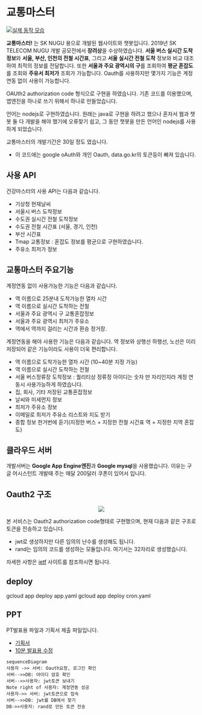 # 교통마스터

[![실제 동작 모습](http://img.youtube.com/vi/QbNX1fEwERc/0.jpg)](https://www.youtube.com/watch?v=QbNX1fEwERc)

**교통마스터!** 는 SK NUGU 용으로 개발된 웹사이트와 챗봇입니다. 2019년 SK TELECOM NUGU 개발 공모전에서 **장려상**을 수상하였습니다.
**서울 버스 실시간 도착 정보**와 **서울, 부산, 인천의 전철 시간표**, 그리고 **서울 실시간 전철 도착** 정보와 비교 대조하여 최적의 정보를 전달합니다. 또한 **서울과 주요 광역시의 구**를 조회하여  **평균 혼잡도**를 조회와 **주유서 최저가** 조회가 가능합니다. Oauth를 사용하지만 몇가지 기능은 계정연동 없이 사용이 가능합니다.

OAUth2 authorization code 형식으로 구현을 하였습니다.  기존 코드를 이용했으며, 앱엔진을 하나로 쓰기 위해서 하나로 만들었습니다.

언어는 nodejs로 구현하였습니다. 원래는 java로 구현을 하려고 했으나 혼자서 웹과 챗봇 둘 다 개발을 해야 했기에 오류찾기 쉽고, 그 동안 챗봇을 만든 언어인 nodejs를 사용하게 되었습니다.

교통마스터의 개발기간은 30일 정도 였습니다.

* 이 코드에는 google oAuth와 개인 Oauth, data.go.kr의 토큰등이 빠져 있습니다.

## 사용 API

건강마스터의 사용 API는 다음과 같습니다.

* 기상청 현재날씨
* 서울시 버스 도착정보
* 수도권 실시간 전철 도착정보
* 수도권 전철 시간표 (서울, 경기, 인천)
* 부산 시간표
* Tmap 교통정보 : 혼잡도 정보를 평균으로 구현하였습니다.
* 주유소 최저가 정보

## 교통마스터 주요기능 ##

계정연동 없이 사용가능한 기능은 다음과 같습니다.

* 역 이름으로 25분내 도착가능한 열차 시간
* 역 이름으로 실시간 도착하는 전철
* 서울과 주요 광역시 구 교통혼잡정보
* 서울과 주요 광역시 최저가 주유소
* 역에서 역까지 걸리는 시간과 환승 정거장.

계정연동을 해야 사용한 기능은 다음과 같습니다. 역 정보와 상행선 하행선, 노선은 미리 저장되어 같은 기능이라도 사용이 더욱 편리합니다.

* 역 이름으로 도착가능한 열차 시간 (10~40분 지정 가능)
* 역 이름으로 실시간 도착하는 전철
* 서울 버스정류장 도착정보 : 퀄리티상 정류정 아이디는 숫자 만 자리인지라 계정 연동시 사용가능하게 하였습니다.
* 집, 회사, 기타 저장된 교통혼잡정보
* 날씨와 미세먼지 정보
* 최저가 주유소 정보
* 이메일로 최저가 주유소 리스트와 지도 받기
* 종합 정보 한거번에 듣기(지정한 버스 + 지정한 전철 시간표 역 + 지정한 지역 혼잡도)


## 클라우드 서버

개발서버는 **Google App Engine엔진**과 **Google mysql**을 사용했습니다. 이유는 구글 어시스턴트 개발때 주는 매달 200달러 쿠폰이 있어서 입니다.

## Oauth2 구조

<p align="center">
<img src="./pds/logic_img_commutemaster.png?raw=true"/>
</p>

본 서비스는  Oauth2 authorization code형태로 구현했으며, 현재 다음과 같은 구조로 토큰을 전송하고 있습니다.

* jwt로 생성하지만 다른 임의의 난수를 생성해도 됩니다.
* rand는 임의의 코드를 생성하는 모듈입니다. 여기서는 32자리로 생성했습니다.

자세한 사항은 [ietf](https://tools.ietf.org/html/rfc6749#section-4.1.1) 사이트를 참조하시면 됩니다.

## deploy

gcloud app deploy app.yaml
gcloud app deploy cron.yaml


## PPT

PT발표용 파일과 기획서 제출 파일입니다.

* [기획서](./pds/TheUmbrellaForAutumnRain_final_Plan.pptx)
* [10분 발표용 수정](./pds/TheUmbrellaForAutumnRain_final_Plan_speech_10min.pptx)

```mermaid
sequenceDiagram
사용자 ->> 서버: Oauth요청, 로그인 확인
서버-->>DB: 아이디 암호 확인
서버-->>사용자: jwt토큰 보내기
Note right of 사용자: 계정연동 성공
사용자->> 서버: jwt토큰으로 접속
서버-->>DB: jwt를 DB에서 찾기
DB->>사용자: rand로 만든 토큰 전송
```
